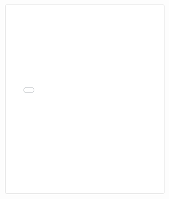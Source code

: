 <iframe
  src="/static/export-obsidian-canvas/canvas/Full-Timeline-Container.html"
  width="100%"
  height="600"
  style="border:1px solid #ccc; border-radius:4px;"
></iframe>